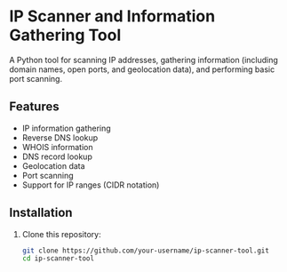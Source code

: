 # IP Scanner and Information Gathering Tool

A Python tool for scanning IP addresses, gathering information (including domain names, open ports, and geolocation data), and performing basic port scanning.

## Features
- IP information gathering
- Reverse DNS lookup
- WHOIS information
- DNS record lookup
- Geolocation data
- Port scanning
- Support for IP ranges (CIDR notation)

## Installation

1. Clone this repository:
   ```bash
   git clone https://github.com/your-username/ip-scanner-tool.git
   cd ip-scanner-tool
